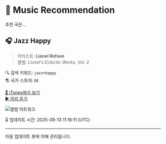 
# 🎵 Music Recommendation

추천 곡은...

## 🎧 Jazz Happy  
> 아티스트: **Lionel Refson**  
> 앨범: _Lionel's Eclectic Works, Vol. 2_  

🔍 검색 키워드: `jazz+happy`  
🌎 국가 스토어: `DE`

[🔗 iTunes에서 보기](https://music.apple.com/de/album/jazz-happy/1651706269?i=1651706280&uo=4)  
[▶️ 미리 듣기](https://audio-ssl.itunes.apple.com/itunes-assets/AudioPreview122/v4/2e/56/4e/2e564e1c-07e7-a994-26e2-b5c23cafa642/mzaf_16288218942678644491.plus.aac.p.m4a)

![앨범 아트워크](https://is1-ssl.mzstatic.com/image/thumb/Music112/v4/76/05/1b/76051b8a-fe57-cff4-a425-7ef96117a798/artwork.jpg/100x100bb.jpg)

⏳ 업데이트 시간: 2025-09-13 11:16:11 (UTC)

---
자동 업데이트 봇에 의해 관리됩니다.

